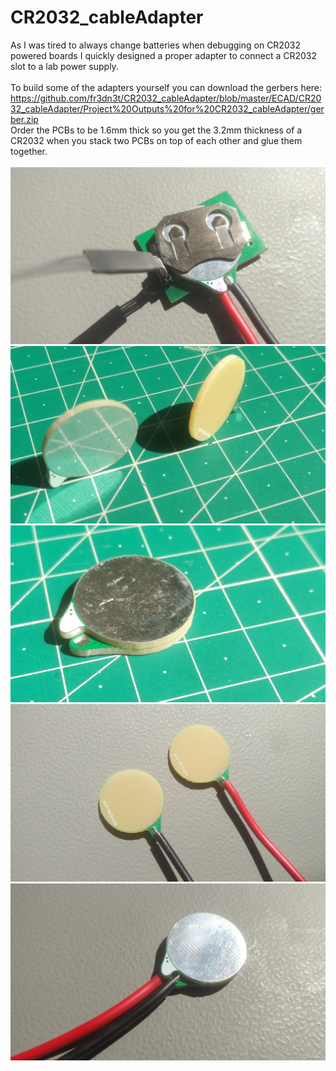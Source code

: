 # CR2032_cableAdapter

As I was tired to always change batteries when debugging on CR2032 powered boards I quickly designed a proper adapter to connect a CR2032 slot to a lab power supply. 
<br /><br />To build some of the adapters yourself you can download the gerbers here: <br />https://github.com/fr3dn3t/CR2032_cableAdapter/blob/master/ECAD/CR2032_cableAdapter/Project%20Outputs%20for%20CR2032_cableAdapter/gerber.zip
<br /> Order the PCBs to be 1.6mm thick so you get the 3.2mm thickness of a CR2032 when you stack two PCBs on top of each other and glue them together. 
<br /><br />
![in use](https://github.com/fr3dn3t/CR2032_cableAdapter/blob/master/images/inUse.jpg)<br />
![in use](https://github.com/fr3dn3t/CR2032_cableAdapter/blob/master/images/pcbs.jpg)<br />
![in use](https://github.com/fr3dn3t/CR2032_cableAdapter/blob/master/images/pack.jpg)<br />
![in use](https://github.com/fr3dn3t/CR2032_cableAdapter/blob/master/images/single.jpg)<br />
![in use](https://github.com/fr3dn3t/CR2032_cableAdapter/blob/master/images/standalone.jpg)<br />
